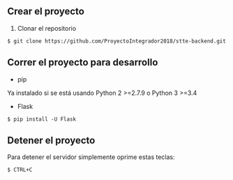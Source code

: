 ## Crear el proyecto

1. Clonar el repositorio
```
$ git clone https://github.com/ProyectoIntegrador2018/stte-backend.git
```
## Correr el proyecto para desarrollo

* pip

Ya instalado si se está usando Python 2 >=2.7.9 o Python 3 >=3.4

* Flask
```
$ pip install -U Flask
```
## Detener el proyecto
Para detener el servidor simplemente oprime estas teclas:
```
$ CTRL+C
```
